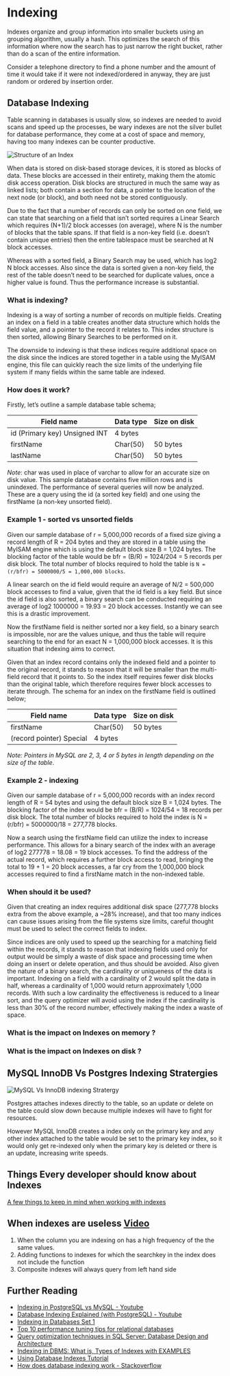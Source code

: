 # Indexing

Indexes organize and group information into smaller buckets using an grouping algorithm, usually a hash.
This optimizes the search of this information where now the search has to just narrow the right bucket, rather
than do a scan of the entire information.

Consider a telephone directory to find a phone number and the amount of time it would take if it were not indexed/ordered in anyway, they are just random or ordered by insertion order.

## Database Indexing

Table scanning in databases is usually slow, so indexes are needed to avoid scans and speed up the processes, be wary indexes are not the silver bullet for database performance, they come at a cost of space and memory, having too many indexes can be counter productive.

![Structure of an Index](images\2021-11-01-22-50-02.png)

When data is stored on disk-based storage devices, it is stored as blocks of data. These blocks are accessed in their entirety, making them the atomic disk access operation. Disk blocks are structured in much the same way as linked lists; both contain a section for data, a pointer to the location of the next node (or block), and both need not be stored contiguously.

Due to the fact that a number of records can only be sorted on one field, we can state that searching on a field that isn’t sorted requires a Linear Search which requires (N+1)/2 block accesses (on average), where N is the number of blocks that the table spans. If that field is a non-key field (i.e. doesn’t contain unique entries) then the entire tablespace must be searched at N block accesses.

Whereas with a sorted field, a Binary Search may be used, which has log2 N block accesses. Also since the data is sorted given a non-key field, the rest of the table doesn’t need to be searched for duplicate values, once a higher value is found. Thus the performance increase is substantial.

### What is indexing?

Indexing is a way of sorting a number of records on multiple fields. Creating an index on a field in a table creates another data structure which holds the field value, and a pointer to the record it relates to. This index structure is then sorted, allowing Binary Searches to be performed on it.

The downside to indexing is that these indices require additional space on the disk since the indices are stored together in a table using the MyISAM engine, this file can quickly reach the size limits of the underlying file system if many fields within the same table are indexed.

### How does it work?

Firstly, let’s outline a sample database table schema;

Field name | Data type | Size on disk
-----------|-----------|-------------
id (Primary key) Unsigned INT | 4 bytes
firstName | Char(50) | 50 bytes
lastName | Char(50) | 50 bytes

*Note*: char was used in place of varchar to allow for an accurate size on disk value. This sample database contains five million rows and is unindexed. The performance of several queries will now be analyzed. These are a query using the id (a sorted key field) and one using the firstName (a non-key unsorted field).

### Example 1 - sorted vs unsorted fields

Given our sample database of r = 5,000,000 records of a fixed size giving a record length of R = 204 bytes and they are stored in a table using the MyISAM engine which is using the default block size B = 1,024 bytes. The blocking factor of the table would be bfr = (B/R) = 1024/204 = 5 records per disk block. The total number of blocks required to hold the table is `N = (r/bfr) = 5000000/5 = 1,000,000 blocks`.

A linear search on the id field would require an average of N/2 = 500,000 block accesses to find a value, given that the id field is a key field. But since the id field is also sorted, a binary search can be conducted requiring an average of log2 1000000 = 19.93 = 20 block accesses. Instantly we can see this is a drastic improvement.

Now the firstName field is neither sorted nor a key field, so a binary search is impossible, nor are the values unique, and thus the table will require searching to the end for an exact N = 1,000,000 block accesses. It is this situation that indexing aims to correct.

Given that an index record contains only the indexed field and a pointer to the original record, it stands to reason that it will be smaller than the multi-field record that it points to. So the index itself requires fewer disk blocks than the original table, which therefore requires fewer block accesses to iterate through. The schema for an index on the firstName field is outlined below;

Field name | Data type | Size on disk
-----------|-----------|-------------
firstName | Char(50) | 50 bytes
(record pointer) Special | 4 bytes

_Note: Pointers in MySQL are 2, 3, 4 or 5 bytes in length depending on the size of the table_.

### Example 2 - indexing

Given our sample database of r = 5,000,000 records with an index record length of R = 54 bytes and using the default block size B = 1,024 bytes. The blocking factor of the index would be bfr = (B/R) = 1024/54 = 18 records per disk block. The total number of blocks required to hold the index is N = (r/bfr) = 5000000/18 = 277,778 blocks.

Now a search using the firstName field can utilize the index to increase performance. This allows for a binary search of the index with an average of log2 277778 = 18.08 = 19 block accesses. To find the address of the actual record, which requires a further block access to read, bringing the total to 19 + 1 = 20 block accesses, a far cry from the 1,000,000 block accesses required to find a firstName match in the non-indexed table.

### When should it be used?

Given that creating an index requires additional disk space (277,778 blocks extra from the above example, a ~28% increase), and that too many indices can cause issues arising from the file systems size limits, careful thought must be used to select the correct fields to index.

Since indices are only used to speed up the searching for a matching field within the records, it stands to reason that indexing fields used only for output would be simply a waste of disk space and processing time when doing an insert or delete operation, and thus should be avoided. Also given the nature of a binary search, the cardinality or uniqueness of the data is important. Indexing on a field with a cardinality of 2 would split the data in half, whereas a cardinality of 1,000 would return approximately 1,000 records. With such a low cardinality the effectiveness is reduced to a linear sort, and the query optimizer will avoid using the index if the cardinality is less than 30% of the record number, effectively making the index a waste of space.

### What is the impact on Indexes on memory ?


### What is the impact on Indexes on disk ?


## MySQL InnoDB Vs Postgres Indexing Stratergies

![MySQL Vs InnoDB indexing Stratergy](images/different-indexing-stratergies-myql-vs-postgres.png)

Postgres attaches indexes directly to the table, so an update or delete on the table could slow down because multiple
indexes will have to fight for resources.

However MySQL InnoDB creates a index only on the primary key and any other index attached to the table would be set to
the primary key index, so it would only get re-indexed only when the primary key is deleted or there is an update,
increasing write speeds.

## Things Every developer should know about Indexes

[A few things to keep in mind when working with indexes](things-every-dev-should-know-about-indexing.MD)

## When indexes are useless [Video](https://www.youtube.com/watch?v=oebtXK16WuU)

1. When the column you are indexing on has a high frequency of the the same values.
2. Adding functions to indexes for which the searchkey in the index does not include the function
3. Composite indexes will always query from left hand side


## Further Reading

- [Indexing in PostgreSQL vs MySQL - Youtube](https://www.youtube.com/watch?v=T9n_-_oLrbM&ab_channel=HusseinNasser)
- [Database Indexing Explained (with PostgreSQL) - Youtube](https://www.youtube.com/watch?v=-qNSXK7s7_w&ab_channel=HusseinNasser)
- [Indexing in Databases Set 1](https://www.geeksforgeeks.org/indexing-in-databases-set-1/)
- [Top 10 performance tuning tips for relational databases](https://www.synametrics.com/SynametricsWebApp/WPTop10Tips.jsp)
- [Query optimization techniques in SQL Server: Database Design and Architecture](https://www.sqlshack.com/query-optimization-techniques-in-sql-server-database-design-and-architecture/)
- [Indexing in DBMS: What is, Types of Indexes with EXAMPLES](https://www.guru99.com/indexing-in-database.html)
- [Using Database Indexes Tutorial](https://www.progress.com/tutorials/odbc/using-indexes)
- [How does database indexing work - Stackoverflow](https://stackoverflow.com/questions/1108/how-does-database-indexing-work)
